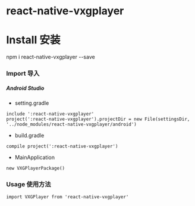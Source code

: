 # react-native-vxgplayer
# Install 安装
npm i react-native-vxgplayer --save

### Import 导入
##### Android Studio
* setting.gradle 

```
include ':react-native-vxgplayer'
project(':react-native-vxgplayer').projectDir = new File(settingsDir, '../node_modules/react-native-vxgplayer/android') 
```

* build.gradle

`compile project(':react-native-vxgplayer')`

* MainApplication

`new VXGPlayerPackage()`

### Usage 使用方法

`import VXGPlayer from 'react-native-vxgplayer'`

